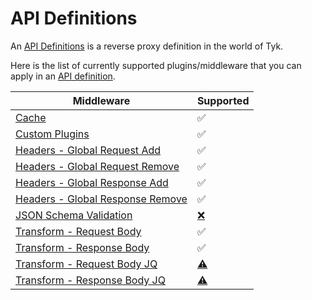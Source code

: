 # API Definitions

An [API Definitions](https://tyk.io/docs/getting-started/key-concepts/what-is-an-api-definition/) is a reverse proxy definition in the world of Tyk.

Here is the list of currently supported plugins/middleware that you can apply in an [API definition](https://tyk.io/docs/getting-started/key-concepts/what-is-an-api-definition/).

| Middleware  | Supported |
| ----------- | --------- |
| [Cache](./../config/samples/httpbin_cache.yaml) | ✅ |
| [Custom Plugins](./api_definitions/custom_plugin.md) | ✅ |
| [Headers - Global Request Add](../config/samples/httpbin_global-headers.yaml) | ✅ |
| [Headers - Global Request Remove](../config/samples/httpbin_global-headers.yaml) | ✅ |
| [Headers - Global Response Add](../config/samples/httpbin_global-headers.yaml) | ✅ |
| [Headers - Global Response Remove](../config/samples/httpbin_global-headers.yaml) | ✅ |
| [JSON Schema Validation](../config/samples/httpbin_validate.yaml) | [❌️](# "Unable to convert JSON Schema map[string]interface{} to CRD") |
| [Transform - Request Body](../config/samples/httpbin_transform.yaml) | ✅ |
| [Transform - Response Body](../config/samples/httpbin_transform.yaml) | ✅ |
| [Transform - Request Body JQ](../config/samples/httpbin_transform.yaml) | [⚠️](# "Requires JQ on Gateway Host & Testing") |
| [Transform - Response Body JQ](../config/samples/httpbin_transform.yaml) | [⚠️](# "Requires JQ on Gateway Host & Testing") |
